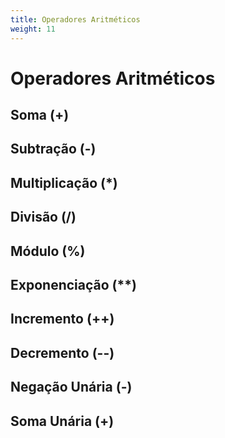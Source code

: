 ```yaml
---
title: Operadores Aritméticos
weight: 11
---
```


# Operadores Aritméticos

## Soma (+)

## Subtração (-)

## Multiplicação (*)

## Divisão (/)

## Módulo (%)

## Exponenciação (**)

## Incremento (++)

## Decremento (--)

## Negação Unária (-)

## Soma Unária (+)
